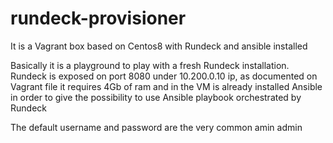 # rundeck-provisioner
It is a Vagrant box based on Centos8 with Rundeck and ansible installed 

Basically it is a playground to play with a fresh Rundeck installation. Rundeck is exposed on port 8080 under 
10.200.0.10 ip, as documented on Vagrant file it requires 4Gb of ram and in the VM is already installed Ansible 
in order to give the possibility to use Ansible playbook orchestrated by Rundeck 

The default username and password are the very common amin admin